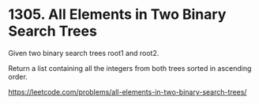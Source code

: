 # 1305. All Elements in Two Binary Search Trees

Given two binary search trees root1 and root2.

Return a list containing all the integers from both trees sorted in ascending order.

<https://leetcode.com/problems/all-elements-in-two-binary-search-trees/>

